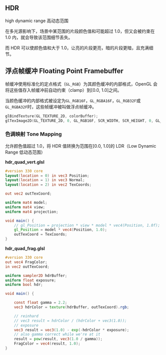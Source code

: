 ## HDR

high dynamic range 高动态范围

在多光源影响下，场景中某范围的片段颜色值和可能超过 1.0，但又会被约束在 1.0 内，就会导致该范围细节丢失。

而 HDR 可以使颜色值和大于 1.0，让亮的片段更亮，暗的片段更暗，且充满细节。

## 浮点帧缓冲 Floating Point Framebuffer

帧缓冲使用标准化的定点格式（`GL_RGB`）为其颜色缓冲的内部格式，OpenGL 会将这些值存入帧缓冲前自动约束（clamp）到[0.0, 1.0]之间。

当颜色缓冲的内部格式被设定为`GL_RGB16F`，`GL_RGBA16F`，`GL_RGB32F`或`GL_RGBA32F`时，这些帧缓冲被叫做浮点帧缓冲。

```c++
glBindTexture(GL_TEXTURE_2D, colorBuffer);
glTexImage2D(GL_TEXTURE_2D, 0, GL_RGB16F, SCR_WIDTH, SCR_HEIGHT, 0, GL_RGB, GL_FLOAT, NULL);
```

### 色调映射 Tone Mapping

允许颜色值超过 1.0，将 HDR 值转换为范围在[0.0, 1.0]的 LDR（Low Dynamic Range 低动态范围）

**hdr_quad_vert.glsl**

```glsl
#version 330 core
layout(location = 0) in vec3 Position;
layout(location = 1) in vec3 Normal;
layout(location = 2) in vec2 TexCoords;

out vec2 outTexCoord;

uniform mat4 model;
uniform mat4 view;
uniform mat4 projection;

void main() {
    // gl_Position = projection * view * model * vec4(Position, 1.0f);
    gl_Position = model * vec4(Position, 1.0);
    outTexCoord = TexCoords;
}
```

**hdr_quad_frag.glsl**

```glsl
#version 330 core
out vec4 FragColor;
in vec2 outTexCoord;

uniform sampler2D hdrBuffer;
uniform float exposure;
uniform bool hdr;

void main() {

    const float gamma = 2.2;
    vec3 hdrColor = texture(hdrBuffer, outTexCoord).rgb;

    // reinhard
    // vec3 result = hdrColor / (hdrColor + vec3(1.0));
    // exposure
    vec3 result = vec3(1.0) - exp(-hdrColor * exposure);
    // also gamma correct while we're at it       
    result = pow(result, vec3(1.0 / gamma));
    FragColor = vec4(result, 1.0);
}
```